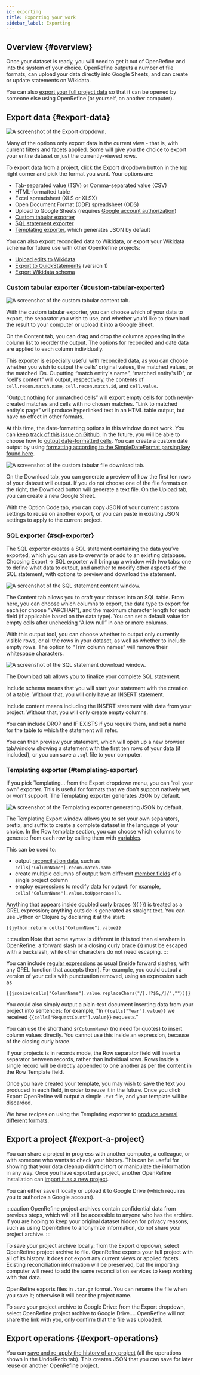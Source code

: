 ```yaml
---
id: exporting
title: Exporting your work
sidebar_label: Exporting
---
```


## Overview {#overview}

Once your dataset is ready, you will need to get it out of OpenRefine and into the system of your choice. OpenRefine outputs a number of file formats, can upload your data directly into Google Sheets, and can create or update statements on Wikidata.

You can also [export your full project data](#export-a-project) so that it can be opened by someone else using OpenRefine (or yourself, on another computer).

## Export data {#export-data}

![A screenshot of the Export dropdown.](/img/export-menu.png)

Many of the options only export data in the current view - that is, with current filters and facets applied. Some will give you the choice to export your entire dataset or just the currently-viewed rows.

To export data from a project, click the <span class="menuItems">Export</span> dropdown button in the top right corner and pick the format you want. Your options are:

*   Tab-separated value (TSV) or Comma-separated value (CSV)
*   HTML-formatted table
*   Excel spreadsheet (XLS or XLSX)
*   Open Document Format (ODF) spreadsheet (ODS)
*   Upload to Google Sheets (requires [Google account authorization](starting#google-sheet-from-drive))
*   [Custom tabular exporter](#custom-tabular-exporter)
*   [SQL statement exporter](#sql-statement-exporter)
*   [Templating exporter](#templating-exporter), which generates JSON by default

You can also export reconciled data to Wikidata, or export your Wikidata schema for future use with other OpenRefine projects:

*   [Upload edits to Wikidata](wikibase/uploading#uploading-with-openrefine)
*   [Export to QuickStatements](wikibase/uploading#uploading-with-quickstatements) (version 1)
*   [Export Wikidata schema](wikibase/overview#import-and-export-schema)

### Custom tabular exporter {#custom-tabular-exporter}

![A screenshot of the custom tabular content tab.](/img/custom-tabular-exporter.png)

With the custom tabular exporter, you can choose which of your data to export, the separator you wish to use, and whether you'd like to download the result to your computer or upload it into a Google Sheet. 

On the <span class="tabLabels">Content</span> tab, you can drag and drop the columns appearing in the column list to reorder the output. The options for reconciled and date data are applied to each column individually. 

This exporter is especially useful with reconciled data, as you can choose whether you wish to output the cells' original values, the matched values, or the matched IDs. Ouputting “match entity's name”, “matched entity's ID”, or “cell's content” will output, respectively, the contents of `cell.recon.match.name`, `cell.recon.match.id`, and `cell.value`. 

“Output nothing for unmatched cells” will export empty cells for both newly-created matches and cells with no chosen matches. “Link to matched entity's page” will produce hyperlinked text in an HTML table output, but have no effect in other formats.

At this time, the date-formatting options in this window do not work. You can [keep track of this issue on Github](https://github.com/OpenRefine/OpenRefine/issues/3368).
In the future, you will be able to choose how to [output date-formatted cells](exploring#dates). You can create a custom date output by using [formatting according to the SimpleDateFormat parsing key found here](grelfunctions#todateo-b-monthfirst-s-format1-s-format2-).

![A screenshot of the custom tabular file download tab.](/img/custom-tabular-exporter2.png)

On the <span class="tabLabels">Download</span> tab, you can generate a preview of how the first ten rows of your dataset will output. If you do not choose one of the file formats on the right, the <span class="buttonLabels">Download</span> button will generate a text file. On the <span class="tabLabels">Upload</span> tab, you can create a new Google Sheet. 

With the <span class="tabLabels">Option Code</span> tab, you can copy JSON of your current custom settings to reuse on another export, or you can paste in existing JSON settings to apply to the current project. 

### SQL exporter {#sql-exporter}

The SQL exporter creates a SQL statement containing the data you’ve exported, which you can use to overwrite or add to an existing database. Choosing <span class="menuItems">Export</span> → <span class="menuItems">SQL exporter</span> will bring up a window with two tabs: one to define what data to output, and another to modify other aspects of the SQL statement, with options to preview and download the statement.  

![A screenshot of the SQL statement content window.](/img/sql-exporter.png)

The <span class="tabLabels">Content</span> tab allows you to craft your dataset into an SQL table. From here, you can choose which columns to export, the data type to export for each (or choose "VARCHAR"), and the maximum character length for each field (if applicable based on the data type). You can set a default value for empty cells after unchecking “Allow null” in one or more columns. 

With this output tool, you can choose whether to output only currently visible rows, or all the rows in your dataset, as well as whether to include empty rows. The option to “Trim column names” will remove their whitespace characters. 

![A screenshot of the SQL statement download window.](/img/sql-exporter2.png)

The <span class="tabLabels">Download</span> tab allows you to finalize your complete SQL statement. 

<span class="fieldLabels">Include schema</span> means that you will start your statement with the creation of a table. Without that, you will only have an INSERT statement. 

<span class="fieldLabels">Include content</span> means including the INSERT statement with data from your project. Without that, you will only create empty columns. 

You can include DROP and IF EXISTS if you require them, and set a name for the table to which the statement will refer.

You can then preview your statement, which will open up a new browser tab/window showing a statement with the first ten rows of your data (if included), or you can save a `.sql` file to your computer. 

### Templating exporter {#templating-exporter}

If you pick <span class="menuItems">Templating…</span> from the <span class="menuItems">Export</span> dropdown menu, you can “roll your own” exporter. This is useful for formats that we don't support natively yet, or won't support. The Templating exporter generates JSON by default. 

![A screenshot of the Templating exporter generating JSON by default.](/img/templating-exporter.png)

The Templating Export window allows you to set your own separators, prefix, and suffix to create a complete dataset in the language of your choice. In the <span class="fieldLabels">Row template</span> section, you can choose which columns to generate from each row by calling them with [variables](expressions#variables). 

This can be used to:
* output [reconciliation data](expressions#reconciliation), such as `cells["ColumnName"].recon.match.name`
* create multiple columns of output from different [member fields](expressions#variables) of a single project column
* employ [expressions](expressions) to modify data for output: for example, `cells["ColumnName"].value.toUppercase()`. 

Anything that appears inside doubled curly braces ({{ }}) is treated as a GREL expression; anything outside is generated as straight text. You can use Jython or Clojure by declaring it at the start:  
```
{{jython:return cells["ColumnName"].value}}
```

:::caution
Note that some syntax is different in this tool than elsewhere in OpenRefine: a forward slash or a closing curly brace (}) must be escaped with a backslash, while other characters do not need escaping.
:::

You can include [regular expressions](expressions#regular-expressions) as usual (inside forward slashes, with any GREL function that accepts them). For example, you could output a version of your cells with punctuation removed, using an expression such as 
```
{{jsonize(cells["ColumnName"].value.replaceChars("/[.!?$&,/]/",""))}}
```  

You could also simply output a plain-text document inserting data from your project into sentences: for example, "In `{{cells["Year"].value}}` we received `{{cells["RequestCount"].value}}` requests."

You can use the shorthand `${ColumnName}` (no need for quotes) to insert column values directly. You cannot use this inside an expression, because of the closing curly brace.

If your projects is in records mode, the <span class="fieldLabels">Row separator</span> field will insert a separator between records, rather than individual rows. Rows inside a single record will be directly appended to one another as per the content in the <span class="fieldLabels">Row Template</span> field. 

Once you have created your template, you may wish to save the text you produced in each field, in order to reuse it in the future. Once you click <span class="buttonLabels">Export</span> OpenRefine will output a simple `.txt` file, and your template will be discarded.

We have recipes on using the Templating exporter to [produce several different formats](https://github.com/OpenRefine/OpenRefine/wiki/Recipes#12-templating-exporter).

## Export a project {#export-a-project}

You can share a project in progress with another computer, a colleague, or with someone who wants to check your history. This can be useful for showing that your data cleanup didn’t distort or manipulate the information in any way. Once you have exported a project, another OpenRefine installation can [import it as a new project](starting#import-a-project). 

You can either save it locally or upload it to Google Drive (which requires you to authorize a Google account).

:::caution
OpenRefine project archives contain confidential data from previous steps, which will still be accessible to anyone who has the archive. If you are hoping to keep your original dataset hidden for privacy reasons, such as using OpenRefine to anonymize information, do not share your project archive.
:::

To save your project archive locally: from the <span class="menuItems">Export</span> dropdown, select <span class="menuItems">OpenRefine project archive to file</span>. OpenRefine exports your full project with all of its history. It does not export any current views or applied facets. Existing reconciliation information will be preserved, but the importing computer will need to add the same reconciliation services to keep working with that data. 

OpenRefine exports files in `.tar.gz` format. You can rename the file when you save it; otherwise it will bear the project name. 

To save your project archive to Google Drive: from the <span class="menuItems">Export</span> dropdown, select <span class="menuItems">OpenRefine project archive to Google Drive...</span>. OpenRefine will not share the link with you, only confirm that the file was uploaded.

## Export operations {#export-operations}

You can [save and re-apply the history of any project](running#reusing-operations) (all the operations shown in the Undo/Redo tab). This creates JSON that you can save for later reuse on another OpenRefine project.
